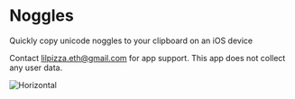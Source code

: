 # Noggles
Quickly copy unicode noggles to your clipboard on an iOS device

Contact lilpizza.eth@gmail.com for app support. This app does not collect any user data.


![Horizontal](https://user-images.githubusercontent.com/28959624/213589498-9f4b154c-47ef-47a3-bacb-136c8a58ba6e.png)


